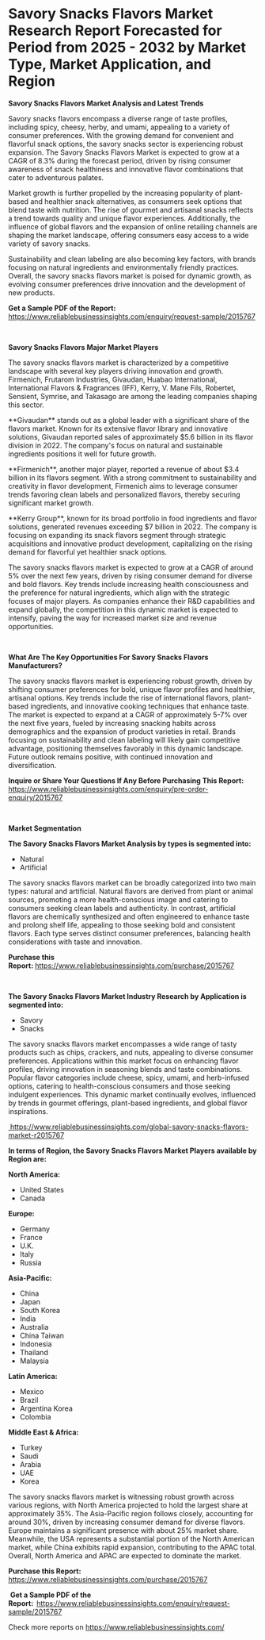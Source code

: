 <p><h1>Savory Snacks Flavors Market Research Report Forecasted for Period from 2025 -  2032 by Market Type, Market Application, and Region</h1></p><p><strong>Savory Snacks Flavors Market Analysis and Latest Trends</strong></p>
<p><p>Savory snacks flavors encompass a diverse range of taste profiles, including spicy, cheesy, herby, and umami, appealing to a variety of consumer preferences. With the growing demand for convenient and flavorful snack options, the savory snacks sector is experiencing robust expansion. The Savory Snacks Flavors Market is expected to grow at a CAGR of 8.3% during the forecast period, driven by rising consumer awareness of snack healthiness and innovative flavor combinations that cater to adventurous palates.</p><p>Market growth is further propelled by the increasing popularity of plant-based and healthier snack alternatives, as consumers seek options that blend taste with nutrition. The rise of gourmet and artisanal snacks reflects a trend towards quality and unique flavor experiences. Additionally, the influence of global flavors and the expansion of online retailing channels are shaping the market landscape, offering consumers easy access to a wide variety of savory snacks.</p><p>Sustainability and clean labeling are also becoming key factors, with brands focusing on natural ingredients and environmentally friendly practices. Overall, the savory snacks flavors market is poised for dynamic growth, as evolving consumer preferences drive innovation and the development of new products.</p></p>
<p><strong>Get a Sample PDF of the Report:&nbsp;</strong> <a href="https://www.reliablebusinessinsights.com/enquiry/request-sample/2015767?utm_campaign=2310&utm_medium=2&utm_source=Github&utm_content=ia&utm_term=29032025&utm_id=savory-snacks-flavors">https://www.reliablebusinessinsights.com/enquiry/request-sample/2015767</a></p>
<p>&nbsp;</p>
<p><strong>Savory Snacks Flavors Major Market Players</strong></p>
<p><p>The savory snacks flavors market is characterized by a competitive landscape with several key players driving innovation and growth. Firmenich, Frutarom Industries, Givaudan, Huabao International, International Flavors & Fragrances (IFF), Kerry, V. Mane Fils, Robertet, Sensient, Symrise, and Takasago are among the leading companies shaping this sector.</p><p>**Givaudan** stands out as a global leader with a significant share of the flavors market. Known for its extensive flavor library and innovative solutions, Givaudan reported sales of approximately $5.6 billion in its flavor division in 2022. The company's focus on natural and sustainable ingredients positions it well for future growth.</p><p>**Firmenich**, another major player, reported a revenue of about $3.4 billion in its flavors segment. With a strong commitment to sustainability and creativity in flavor development, Firmenich aims to leverage consumer trends favoring clean labels and personalized flavors, thereby securing significant market growth.</p><p>**Kerry Group**, known for its broad portfolio in food ingredients and flavor solutions, generated revenues exceeding $7 billion in 2022. The company is focusing on expanding its snack flavors segment through strategic acquisitions and innovative product development, capitalizing on the rising demand for flavorful yet healthier snack options.</p><p>The savory snacks flavors market is expected to grow at a CAGR of around 5% over the next few years, driven by rising consumer demand for diverse and bold flavors. Key trends include increasing health consciousness and the preference for natural ingredients, which align with the strategic focuses of major players. As companies enhance their R&D capabilities and expand globally, the competition in this dynamic market is expected to intensify, paving the way for increased market size and revenue opportunities.</p></p>
<p>&nbsp;</p>
<p><strong>What Are The Key Opportunities For Savory Snacks Flavors Manufacturers?</strong></p>
<p><p>The savory snacks flavors market is experiencing robust growth, driven by shifting consumer preferences for bold, unique flavor profiles and healthier, artisanal options. Key trends include the rise of international flavors, plant-based ingredients, and innovative cooking techniques that enhance taste. The market is expected to expand at a CAGR of approximately 5-7% over the next five years, fueled by increasing snacking habits across demographics and the expansion of product varieties in retail. Brands focusing on sustainability and clean labeling will likely gain competitive advantage, positioning themselves favorably in this dynamic landscape. Future outlook remains positive, with continued innovation and diversification.</p></p>
<p><strong>Inquire or Share Your Questions If Any Before Purchasing This Report:</strong> <a href="https://www.reliablebusinessinsights.com/enquiry/pre-order-enquiry/2015767?utm_campaign=2310&utm_medium=2&utm_source=Github&utm_content=ia&utm_term=29032025&utm_id=savory-snacks-flavors">https://www.reliablebusinessinsights.com/enquiry/pre-order-enquiry/2015767</a></p>
<p>&nbsp;</p>
<p><strong>Market Segmentation</strong></p>
<p><strong>The Savory Snacks Flavors Market Analysis by types is segmented into:</strong></p>
<p><ul><li>Natural</li><li>Artificial</li></ul></p>
<p><p>The savory snacks flavors market can be broadly categorized into two main types: natural and artificial. Natural flavors are derived from plant or animal sources, promoting a more health-conscious image and catering to consumers seeking clean labels and authenticity. In contrast, artificial flavors are chemically synthesized and often engineered to enhance taste and prolong shelf life, appealing to those seeking bold and consistent flavors. Each type serves distinct consumer preferences, balancing health considerations with taste and innovation.</p></p>
<p><strong>Purchase this Report:&nbsp;</strong><a href="https://www.reliablebusinessinsights.com/purchase/2015767?utm_campaign=2310&utm_medium=2&utm_source=Github&utm_content=ia&utm_term=29032025&utm_id=savory-snacks-flavors">https://www.reliablebusinessinsights.com/purchase/2015767</a></p>
<p>&nbsp;</p>
<p><strong>The Savory Snacks Flavors Market Industry Research by Application is segmented into:</strong></p>
<p><ul><li>Savory</li><li>Snacks</li></ul></p>
<p><p>The savory snacks flavors market encompasses a wide range of tasty products such as chips, crackers, and nuts, appealing to diverse consumer preferences. Applications within this market focus on enhancing flavor profiles, driving innovation in seasoning blends and taste combinations. Popular flavor categories include cheese, spicy, umami, and herb-infused options, catering to health-conscious consumers and those seeking indulgent experiences. This dynamic market continually evolves, influenced by trends in gourmet offerings, plant-based ingredients, and global flavor inspirations.</p></p>
<p><a href="https://www.reliablebusinessinsights.com/global-savory-snacks-flavors-market-r2015767?utm_campaign=2310&utm_medium=2&utm_source=Github&utm_content=ia&utm_term=29032025&utm_id=savory-snacks-flavors">&nbsp;https://www.reliablebusinessinsights.com/global-savory-snacks-flavors-market-r2015767</a></p>
<p><strong>In terms of Region, the Savory Snacks Flavors Market Players available by Region are:</strong></p>
<p>
    <p> <strong> North America: </strong>
        <ul>
            <li>United States</li>
            <li>Canada</li>
        </ul>
        </p> 
    <p> <strong> Europe: </strong>
        <ul>
            <li>Germany</li>
            <li>France</li>
            <li>U.K.</li>
            <li>Italy</li>
            <li>Russia</li>
        </ul>
        </p> 
    <p> <strong> Asia-Pacific: </strong>
        <ul>
            <li>China</li>
            <li>Japan</li>
            <li>South Korea</li>
            <li>India</li>
            <li>Australia</li>
            <li>China Taiwan</li>
            <li>Indonesia</li>
            <li>Thailand</li>
            <li>Malaysia</li>
        </ul>
        </p> 
    <p> <strong> Latin America: </strong>
        <ul>
            <li>Mexico</li>
            <li>Brazil</li>
            <li>Argentina Korea</li>
            <li>Colombia</li>
        </ul>
        </p> 
    <p> <strong> Middle East & Africa: </strong>
        <ul>
            <li>Turkey</li>
            <li>Saudi</li>
            <li>Arabia</li>
            <li>UAE</li>
            <li>Korea</li>
        </ul>
    </p>
    </p>
<p><p>The savory snacks flavors market is witnessing robust growth across various regions, with North America projected to hold the largest share at approximately 35%. The Asia-Pacific region follows closely, accounting for around 30%, driven by increasing consumer demand for diverse flavors. Europe maintains a significant presence with about 25% market share. Meanwhile, the USA represents a substantial portion of the North American market, while China exhibits rapid expansion, contributing to the APAC total. Overall, North America and APAC are expected to dominate the market.</p></p>
<p><strong>Purchase this Report: </strong><a href="https://www.reliablebusinessinsights.com/purchase/2015767?utm_campaign=2310&utm_medium=2&utm_source=Github&utm_content=ia&utm_term=29032025&utm_id=savory-snacks-flavors">https://www.reliablebusinessinsights.com/purchase/2015767</a></p>
<p>&nbsp;<strong>Get a Sample PDF of the Report:&nbsp;&nbsp;</strong><a href="https://www.reliablebusinessinsights.com/enquiry/request-sample/2015767?utm_campaign=2310&utm_medium=2&utm_source=Github&utm_content=ia&utm_term=29032025&utm_id=savory-snacks-flavors">https://www.reliablebusinessinsights.com/enquiry/request-sample/2015767</a></p>
<p><strong></strong></p>
<p>Check more reports on <a href="https://www.reliablebusinessinsights.com/?utm_campaign=2310&utm_medium=2&utm_source=Github&utm_content=ia&utm_term=29032025&utm_id=savory-snacks-flavors">https://www.reliablebusinessinsights.com/</a></p>